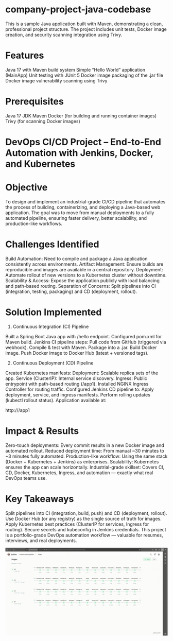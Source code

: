 # company-project-java-codebase

This is a sample Java application built with Maven, demonstrating a clean, professional project structure. The project includes unit tests, Docker image creation, and security scanning integration using Trivy.

# Features

Java 17 with Maven build system
Simple “Hello World” application (MainApp)
Unit testing with JUnit 5
Docker image packaging of the .jar file
Docker image vulnerability scanning using Trivy

# Prerequisites

Java 17 JDK
Maven
Docker (for building and running container images)
Trivy (for scanning Docker images)

# DevOps CI/CD Project – End-to-End Automation with Jenkins, Docker, and Kubernetes
# Objective

To design and implement an industrial-grade CI/CD pipeline that automates the process of building, containerizing, and deploying a Java-based web application.
The goal was to move from manual deployments to a fully automated pipeline, ensuring faster delivery, better scalability, and production-like workflows.

# Challenges Identified

Build Automation: Need to compile and package a Java application consistently across environments.
Artifact Management: Ensure builds are reproducible and images are available in a central repository.
Deployment: Automate rollout of new versions to a Kubernetes cluster without downtime.
Scalability & Access: Expose the application publicly with load balancing and path-based routing.
Separation of Concerns: Split pipelines into CI (integration, testing, packaging) and CD (deployment, rollout).

#  Solution Implemented
1. Continuous Integration (CI) Pipeline

Built a Spring Boot Java app with /hello endpoint.
Configured pom.xml for Maven build.
Jenkins CI pipeline steps:
Pull code from GitHub (triggered via webhook).
Compile & test with Maven.
Package into a .jar.
Build Docker image.
Push Docker image to Docker Hub (latest + versioned tags).

2. Continuous Deployment (CD) Pipeline

Created Kubernetes manifests:
Deployment: Scalable replica sets of the app.
Service (ClusterIP): Internal service discovery.
Ingress: Public entrypoint with path-based routing (/app1).
Installed NGINX Ingress Controller for routing traffic.
Configured Jenkins CD pipeline to:
Apply deployment, service, and ingress manifests.
Perform rolling updates (kubectl rollout status).
Application available at:

http://<Public-IP>/app1

# Impact & Results

Zero-touch deployments: Every commit results in a new Docker image and automated rollout.
Reduced deployment time: From manual ~30 minutes to ~3 minutes fully automated.
Production-like workflow: Using the same stack (Docker + Kubernetes + Jenkins) as enterprises.
Scalability: Kubernetes ensures the app can scale horizontally.
Industrial-grade skillset: Covers CI, CD, Docker, Kubernetes, Ingress, and automation — exactly what real DevOps teams use.

# Key Takeaways

Split pipelines into CI (integration, build, push) and CD (deployment, rollout).
Use Docker Hub (or any registry) as the single source of truth for images.
Apply Kubernetes best practices (ClusterIP for services, Ingress for routing).
Secure secrets and kubeconfig in Jenkins credentials.
This project is a portfolio-grade DevOps automation workflow — valuable for resumes, interviews, and real deployments.

![ci-pipeline-demo](/assets/ci-pipeline-demo.gif)
